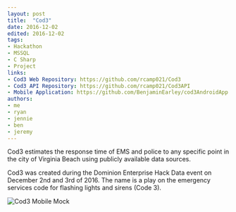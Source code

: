 ```yaml
---
layout: post
title:  "Cod3"
date: 2016-12-02
edited: 2016-12-02
tags:
- Hackathon
- MSSQL
- C Sharp
- Project
links:
- Cod3 Web Repository: https://github.com/rcamp021/Cod3
- Cod3 API Repository: https://github.com/rcamp021/Cod3API
- Mobile Application: https://github.com/BenjaminEarley/cod3AndroidApp
authors:
- me
- ryan
- jennie
- ben
- jeremy
---
```


Cod3 estimates the response time of EMS and police to any specific point in the city of Virginia Beach using publicly available data sources.

Cod3 was created during the Dominion Enterprise Hack Data event on December 2nd and 3rd of 2016. The name is a play on the emergency services code for flashing lights and sirens (Code 3).

![Cod3 Mobile Mock](./assets/cod3-mobile-mock.jpg)
